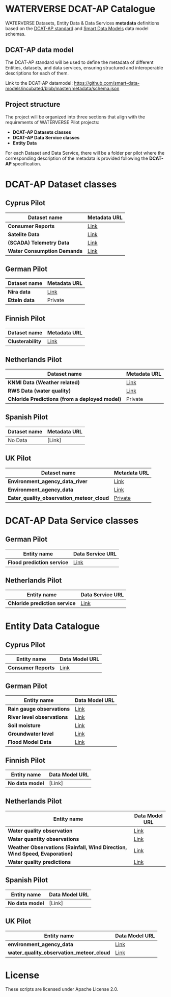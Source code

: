 # WATERVERSE DCAT-AP Catalogue

WATERVERSE Datasets, Entity Data &amp; Data Services **metadata** definitions based on the 
[DCAT-AP standard](https://semiceu.github.io/DCAT-AP/releases/3.0.0/) and 
[Smart Data Models](https://github.com/smart-data-models) data model schemas. 

## DCAT-AP data model

The DCAT-AP standard will be used to define the metadata of different Entities, datasets, and data services, ensuring 
structured and interoperable descriptions for each of them. 

Link to the DCAT-AP datamodel: 
https://github.com/smart-data-models/incubated/blob/master/metadata/schema.json

## Project structure 

The project will be organized into three sections that align with the requirements of WATERVERSE Pilot projects:

-  **DCAT-AP Datasets classes**
-  **DCAT-AP Data Service classes** 
-  **Entity Data**  

For each Dataset and Data Service, there will be a folder per pilot where the corresponding description of the metadata 
is provided following the **DCAT-AP** specification.  

# DCAT-AP Dataset classes

## Cyprus Pilot

| Dataset name  |  Metadata URL | 
|-----------|----------------|
| **Consumer Reports** | [Link](Datasets/Cyprus_Pilot/consumer_reports_metadata.json)| 
| **Satelite Data**  | [Link](Datasets/Cyprus_Pilot/satelite_data_metadata.json) | 
| **(SCADA) Telemetry Data**  | [Link](Datasets/Cyprus_Pilot/district_metering_area_metadata.json) | 
| **Water Consumption Demands**  | [Link](Datasets/Cyprus_Pilot/Water_consumption_demands_metadata.json) | 

## German Pilot

| Dataset name    | Metadata URL | 
|-----------|----------------|
| **Nira data**    |  [Link](Datasets/German_Pilot/nira_data_metadata.json) | 
| **Etteln data**    |  Private | 


## Finnish Pilot

| Dataset name    | Metadata URL | 
|-----------|----------------|
| **Clusterability**    |  [Link](Datasets/Finnish_Pilot/clusterability_metadata.json)| 


## Netherlands Pilot

| Dataset name    | Metadata URL | 
|-----------|---------------|
| **KNMI Data (Weather related)**    | [Link](Datasets/Netherlands_Pilot/knmi_observation_metadata.json) | 
| **RWS Data (water quality)**   | [Link](Datasets/Netherlands_Pilot/rws_data_metadata.json)| 
| **Chloride Predictions (from a deployed model)** | Private     | 

## Spanish Pilot

| Dataset name    | Metadata URL | 
|-----------|----------------|
| No Data    |  [Link]         | 

## UK Pilot

| Dataset name    | Metadata URL | 
|-----------|---------------|
| **Environment_agency_data_river**    | [Link](Datasets/UK_Pilot/environment_agency_data_river_metadata.json) | 
| **Environment_agency_data**   | [Link](Datasets/UK_Pilot/environment_agency_data_metadata.json) | 
| **Eater_quality_observation_meteor_cloud** | [Private](Datasets/UK_Pilot/water_quality_observation_meteor_cloud_metadata.json) | 

# DCAT-AP Data Service classes

## German Pilot 

| Entity name    | Data Service URL | 
|-----------|----------------|
| **Flood prediction service**    |  [Link](https://github.com/WATERVERSE/WATERVERSE-DCAT-AP-Catalogue/tree/main/DataServices/German_Pilot/floodPredictionService.jsonld)     | 

## Netherlands Pilot 

| Entity name    | Data Service URL | 
|-----------|----------------|
| **Chloride prediction service**    |  [Link](https://github.com/WATERVERSE/WATERVERSE-DCAT-AP-Catalogue/tree/main/DataServices/Netherlands_Pilot/chloridePredictionService.jsonld)     | 

# Entity Data Catalogue

## Cyprus Pilot 

| Entity name    | Data Model URL | 
|-----------|----------------|
| **Consumer Reports**    |  [Link](https://github.com/smart-data-models/dataModel.WaterConsumption/tree/master/WaterConsumptionObserved)    | 

## German Pilot 

| Entity name    | Data Model URL | 
|-----------|----------------|
| **Rain gauge observations**    |  [Link](https://github.com/smart-data-models/dataModel.Environment/tree/master/WaterObserved)     | 
| **River level observations**    |  [Link](https://github.com/smart-data-models/dataModel.Environment/tree/master/WaterObserved)     | 
| **Soil moisture**    |  [Link](https://github.com/smart-data-models/dataModel.Agrifood/tree/master/AgriSoil)   | 
| **Groundwater level**    |  [Link](https://github.com/smart-data-models/dataModel.Environment/tree/master/PhreaticObserved)   | 
| **Flood Model Data**    |  [Link](https://github.com/smart-data-models/dataModel.Environment/tree/master/FloodMonitoring)   | 

## Finnish Pilot 

| Entity name    | Data Model URL | 
|-----------|----------------|
| **No data model**    |  [Link]     | 


## Netherlands Pilot 

| Entity name    | Data Model URL | 
|-----------|----------------|
| **Water quality observation**    |  [Link](https://github.com/smart-data-models/dataModel.WaterQuality/tree/master/WaterQualityObserved)     | 
| **Water quantity observations**    |  [Link](https://github.com/smart-data-models/dataModel.WaterConsumption/tree/master/WaterConsumptionObserved)   | 
| **Weather Observations (Rainfall, Wind Direction, Wind Speed, Evaporation)**    |  [Link](https://github.com/smart-data-models/dataModel.Weather/tree/master/WeatherObserved)   | 
| **Water quality predictions**    |  [Link](https://github.com/smart-data-models/dataModel.WaterQuality/tree/master/WaterQualityPredicted)   | 

## Spanish Pilot 

| Entity name    | Data Model URL | 
|-----------|----------------|
| **No data model**    |  [Link]     | 


## UK Pilot 

| Entity name    | Data Model URL | 
|-----------|----------------|
| **environment_agency_data**    |  [Link](https://github.com/smart-data-models/dataModel.Environment/tree/master/EnvironmentObserved)     | 
| **water_quality_observation_meteor_cloud**    |  [Link](https://github.com/smart-data-models/dataModel.WaterQuality/tree/master/WaterQualityObserved)    | 


# License

These scripts are licensed under Apache License 2.0.

